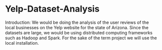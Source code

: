 # Yelp-Dataset-Analysis

Introduction: We would be doing the analysis of the user reviews of the local businesses on the Yelp website for the state of Arizona. Since the datasets are large, we would be using distributed computing frameworks such as Hadoop and Spark. For the sake of the term project we will use the local installation.
